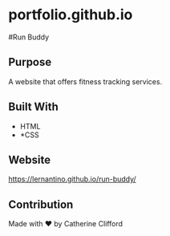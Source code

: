 # portfolio.github.io
#Run Buddy

## Purpose
A website that offers fitness tracking services.

## Built With 
* HTML
* *CSS

## Website
https://lernantino.github.io/run-buddy/

## Contribution
Made with ❤️ by Catherine Clifford
